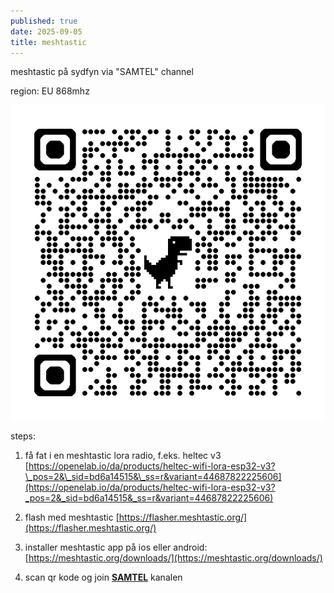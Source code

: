 ```yaml
---
published: true
date: 2025-09-05
title: meshtastic
---
```

meshtastic på sydfyn via "SAMTEL" channel

region: EU 868mhz

![](/media/qrcode_meshtastic.org%20(1).png)

steps:

1.  få fat i en meshtastic lora radio, f.eks. heltec v3 [https://openelab.io/da/products/heltec-wifi-lora-esp32-v3?\_pos=2&\_sid=bd6a14515&\_ss=r&variant=44687822225606](https://openelab.io/da/products/heltec-wifi-lora-esp32-v3?_pos=2&_sid=bd6a14515&_ss=r&variant=44687822225606)
    
2.  flash med meshtastic [https://flasher.meshtastic.org/](https://flasher.meshtastic.org/)
    
3.  installer meshtastic app på ios eller android: [https://meshtastic.org/downloads/](https://meshtastic.org/downloads/)
    
4.  scan qr kode og join [**SAMTEL**](https://meshtastic.org/e/#CjISIEpSc0dRZ081TlA1eHJMbjI4ZTBtS2JhOTIwNzBrYTJQGgZTQU1URUwoATABOgIIDhIPCAE4A0AHSAFQG2gBwAYB) kanalen